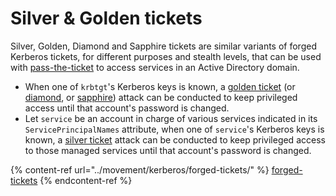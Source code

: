 # Silver & Golden tickets

Silver, Golden, Diamond and Sapphire tickets are similar variants of forged Kerberos tickets, for different purposes and stealth levels, that can be used with [pass-the-ticket](../movement/kerberos/ptt.md) to access services in an Active Directory domain.

* When one of `krbtgt`'s Kerberos keys is known, a [golden ticket](../movement/kerberos/forged-tickets/golden.md) (or [diamond](../movement/kerberos/forged-tickets/diamond.md), or [sapphire](../movement/kerberos/forged-tickets/sapphire.md)) attack can be conducted to keep privileged access until that account's password is changed.
* Let `service` be an account in charge of various services indicated in its `ServicePrincipalNames` attribute, when one of `service`'s Kerberos keys is known, a [silver ticket](../movement/kerberos/forged-tickets/#silver-ticket) attack can be conducted to keep privileged access to those managed services until that account's password is changed.

{% content-ref url="../movement/kerberos/forged-tickets/" %}
[forged-tickets](../movement/kerberos/forged-tickets/)
{% endcontent-ref %}
